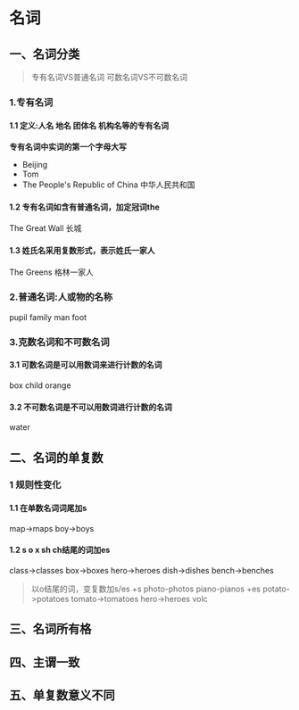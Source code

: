 # 名词
## 一、名词分类
> 专有名词VS普通名词
> 可数名词VS不可数名词
### 1.专有名词
#### 1.1 定义:人名 地名 团体名 机构名等的专有名词
**专有名词中实词的第一个字母大写**
- Beijing
- Tom
- The People's Republic of China 中华人民共和国
#### 1.2 专有名词如含有普通名词，加定冠词the
The Great Wall  长城
#### 1.3 姓氏名采用复数形式，表示姓氏一家人
The Greens 格林一家人
### 2.普通名词:人或物的名称
pupil  family man  foot
### 3.克数名词和不可数名词
#### 3.1 可数名词是可以用数词来进行计数的名词
box child orange
#### 3.2 不可数名词是不可以用数词进行计数的名词
water
## 二、名词的单复数
### 1 规则性变化
#### 1.1 在单数名词词尾加s
map->maps
boy->boys
#### 1.2 s o x sh ch结尾的词加es
class->classes
box->boxes
hero->heroes
dish->dishes
bench->benches
> 以o结尾的词，变复数加s/es
> +s  photo-photos  piano-pianos
> +es potato->potatoes tomato->tomatoes hero->heroes volc
## 三、名词所有格
## 四、主谓一致
## 五、单复数意义不同